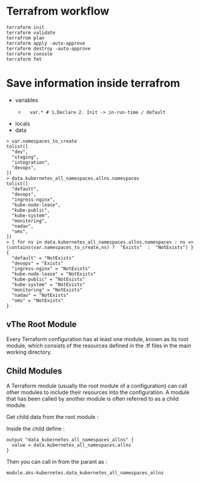 


# Terrafrom workflow

```
terraform init
terraform validate
terrafrom plan
terraform apply -auto-approve
terraform destroy -auto-approve
terraform console
terraform fmt
```


# Save information inside terrafrom 
- variables 
    - ```
        var.* # 1.Declare 2. Init -> in-run-time / default
- locals 
- data






```
> var.namespaces_to_create
tolist([
  "dev",
  "staging",
  "integration",
  "devops",
])
> data.kubernetes_all_namespaces.allns.namespaces 
tolist([
  "default",
  "devops",
  "ingress-nginx",
  "kube-node-lease",
  "kube-public",
  "kube-system",
  "monitoring",
  "nadav",
  "oms",
])
> { for ns in data.kubernetes_all_namespaces.allns.namespaces : ns => (contains(var.namespaces_to_create,ns) ?  "Exists"  :  "NotExists") }
{
  "default" = "NotExists"
  "devops" = "Exists"
  "ingress-nginx" = "NotExists"
  "kube-node-lease" = "NotExists"
  "kube-public" = "NotExists"
  "kube-system" = "NotExists"
  "monitoring" = "NotExists"
  "nadav" = "NotExists"
  "oms" = "NotExists"
}
```


## vThe Root Module
Every Terraform configuration has at least one module, known as its root module, which consists of the resources defined in the .tf files in the main working directory.

## Child Modules
A Terraform module (usually the root module of a configuration) can call other modules to include their resources into the configuration. A module that has been called by another module is often referred to as a child module.


Get child data from the root module :

Inside the child define :
```
output "data_kubernetes_all_namespaces_allns" {
  value = data.kubernetes_all_namespaces.allns
}
```

Then you can call in from the parant as :
```
module.aks-kubernetes.data_kubernetes_all_namespaces_allns
```